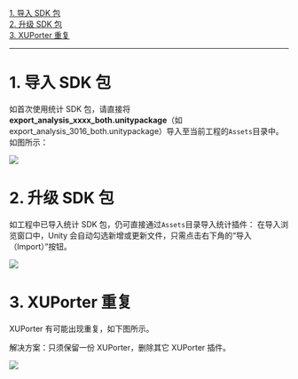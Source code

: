 [1. 导入 SDK 包](#jump1)<br>
[2. 升级 SDK 包](#jump2)</br>
[3. XUPorter 重复](#jump3)<br>

------------

# <span id="jump1">1. 导入 SDK 包</span>
如首次使用统计 SDK 包，请直接将 **export_analysis_xxxx_both.unitypackage**（如 export_analysis_3016_both.unitypackage）导入至当前工程的`Assets`目录中。如图所示：

![](http://doc.gamehaus.com/uploads/201905/5ceba077a153c_5ceba077.png)

# <span id="jump2">2. 升级 SDK 包</span>
如工程中已导入统计 SDK 包，仍可直接通过`Assets`目录导入统计插件：
在导入浏览窗口中，Unity 会自动勾选新增或更新文件，只需点击右下角的“导入（Import）”按钮。

![](http://doc.gamehaus.com/uploads/201905/5ceb9a778e6e2_5ceb9a77.png)

# <span id="jump3">3. XUPorter 重复</span>
XUPorter 有可能出现重复，如下图所示。

解决方案：只须保留一份 XUPorter，删除其它 XUPorter 插件。

![](http://doc.gamehaus.com/uploads/201807/5b3ca9c59fa95_5b3ca9c5.jpeg)